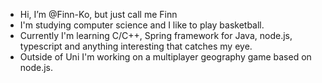 - Hi, I’m @Finn-Ko, but just call me Finn
- I'm studying computer science and I like to play basketball.
- Currently I'm learning C/C++, Spring framework for Java, node.js, typescript and anything interesting that catches my eye.
- Outside of Uni I'm working on a multiplayer geography game based on node.js.

<!---
Finn-Ko/Finn-Ko is a ✨ special ✨ repository because its `README.md` (this file) appears on your GitHub profile.
You can click the Preview link to take a look at your changes.
--->
